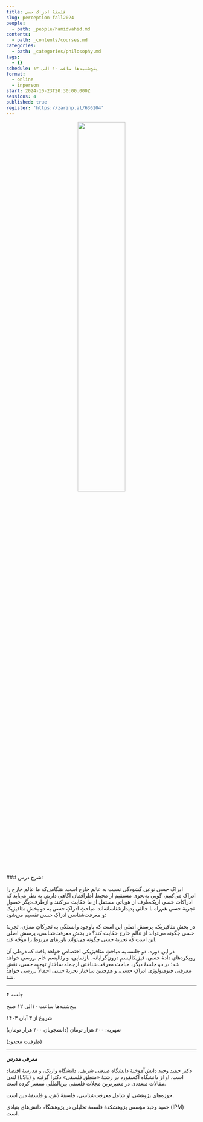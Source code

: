```yaml
---
title: فلسفهٔ ادراک حسی
slug: perception-fall2024
people:
  - path: _people/hamidvahid.md
contents:
  - path: _contents/courses.md
categories:
  - path: _categories/philosophy.md
tags:
  - {}
schedule: پنج‌شنبه‌ها ساعت ۱۰ الی ۱۲
format:
  - online
  - inperson
start: 2024-10-23T20:30:00.000Z
sessions: 4
published: true
register: 'https://zarinp.al/636104'
---
```


<center>
<img 
       src="https://assets.tina.io/b6b0cb5c-4b1b-43f4-9bea-8d6867c09320/cover- perception.jpg" 
       alt =" "
       style="width: 50%; height:50%;" />
</center>
<br><br>
### شرح درس:

ادراک حسی نوعی گشودگی نسبت به عالم خارج است. هنگامی‌که ما عالم خارج را ادراک می‌کنیم، گویی به‌نحوی مستقیم از محیط اطرافمان آگاهی داریم. به نظر می‌آید که ادراکات حسی از‌یک‌طرف از هویاتی مستقل از ما حکایت می‌کنند و از‌طرف‌دیگر حصولِ تجربهٔ حسی هم‌راه با حالتی پدیدارشناسانه‌اند. مباحثِ ادراکِ حسی به دو بخشِ متافیزیک و معرفت‌شناسی ادراکِ حسی تقسیم می‌شود:

در بخشِ متافیزیک، پرسشِ اصلی این است که باوجود وابستگی به تحرکاتِ مغزی، تجربهٔ حسی چگونه می‌تواند از عالمِ خارج حکایت کند؟ در بخشِ معرفت‌شناسی، پرسشِ اصلی این است که تجربهٔ حسی چگونه می‌تواند باورهای مربوط را موجّه کند. 

در این دوره، دو جلسه به مباحثِ متافیزیکی اختصاص خواهد یافت که درطی آن رویکردهای دادهٔ حسی، فیزیکالیسمِ درون‌گرایانه، بازنمایی، و رئالیسم خام بررسی خواهد شد؛ در دو جلسهٔ دیگر، مباحث معرفت‌شناختی ازجمله ساختارِ توجیه حسی، نقشِ معرفتی فنومنولوژی ادراکِ حسی، و هم‌چنین ساختار تجربهٔ حسی اجمالاً بررسی خواهد شد. 

***
۴ جلسه

پنج‌شنبه‌ها ساعت ۱۰الی ۱۲ صبح

شروع از ۳ آبان ۱۴۰۳

شهریه: ۶۰۰ هزار  تومان (دانشجویان ۴۰۰ هزار  تومان)

(ظرفیت محدود)

***
**معرفی مدرس**

دکتر حمید وحید دانش‌آموختهٔ دانشگاه صنعتی شریف، دانشگاه واریک، و مدرسهٔ اقتصاد لندن (LSE) است. او از دانشگاه آکسفورد در رشتهٔ «منطق فلسفی» دکترا گرفته و مقالات متعددی در معتبرترین مجلات فلسفی بین‌المللی منتشر کرده است.

حوزه‌های پژوهشی او شامل معرفت‌شناسی، فلسفهٔ ذهن، و  فلسفهٔ دین است.

حمید وحید مؤسس پژوهشکدهٔ فلسفهٔ تحلیلی در پژوهشگاه دانش‌های بنیادی (IPM) است.

